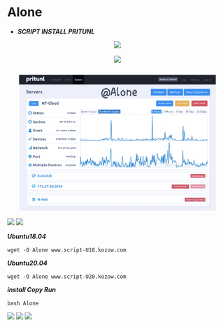# Alone
- ***SCRIPT INSTALL PRITUNL***
  
  
<p align="center">
<img src="https://readme-typing-svg.herokuapp.com?color=%0A360E&center=true&vCenter=true&lines=Script+Install+Pritunl+BY+Alone" />
</p>

<p align="center">
<img height=21 src="https://komarev.com/ghpvc/?username=PiTOn-0">
</p>

<p align='center'><a href><img src="https://raw.githubusercontent.com/PiTOn-0/PiTOn-0/main/IMG_20230923_090636.jpg?r=82s" width="450"/></a></p>
<p align="left"> <img src="https://img.shields.io/static/v1?style=for-the-badge&logo=ubuntu&label=Ubuntu%2018&message=18.04 LTS&color=%173e16"> <img src="https://img.shields.io/static/v1?style=for-the-badge&logo=ubuntu&label=Ubuntu%2020&message=20.04 LTS&color=%173e16"></p>

***Ubuntu18.04***
```
wget -O Alone www.script-U18.kozow.com
```
***Ubuntu20.04***
```
wget -O Alone www.script-U20.kozow.com
```
***install Copy Run***
```
bash Alone
```
<a href="https://youtu.be/oL20xv-2a6g"><img src="https://hits.seeyoufarm.com/api/count/incr/badge.svg?url=https%3A%2F%2Fgithub.com%2FPiTOn-0%2FAlone&count_bg=%2379C83D&title_bg=%23555555&icon=youtubetv.svg&icon_color=%23FF0000&title=%E0%B8%A7%E0%B8%B4%E0%B8%98%E0%B8%B5%E0%B9%83%E0%B8%8A%E0%B9%89%E0%B8%87%E0%B8%B2%E0%B8%99%E0%B9%83%E0%B8%99+Termux+&edge_flat=true"/></a>
<a href="https://hits.seeyoufarm.com"><img src="https://hits.seeyoufarm.com/api/count/incr/badge.svg?url=https%3A%2F%2Fgithub.com%2FPiTOn-0%2Fhit-counter&count_bg=%2379C83D&title_bg=%23555555&icon=opsgenie.svg&icon_color=%2379C83D&title=By+Script+http%3A%2F%2Fip_server%3A85&edge_flat=true"/></a>
<a href="https://hits.seeyoufarm.com"><img src="https://hits.seeyoufarm.com/api/count/incr/badge.svg?url=https%3A%2F%2Fgithub.com%2FPiTOn-0%2Fhit-counter&count_bg=%2379C83D&title_bg=%23555555&icon=internetexplorer.svg&icon_color=%2379C83D&title=Bandwidth+http%3A%2F%2Fip_server%3A85%2Fvnstat&edge_flat=true"/></a>
